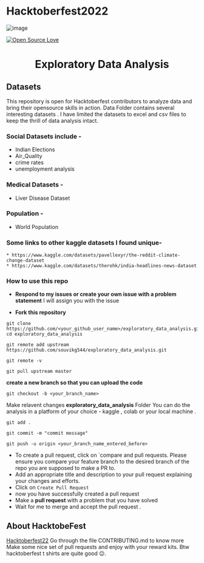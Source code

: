 # Hacktoberfest2022

![image](https://user-images.githubusercontent.com/99472914/192144059-5cd0b329-f238-474b-b475-7385eaa35d05.png)


[![Open Source Love](https://firstcontributions.github.io/open-source-badges/badges/open-source-v1/open-source.svg)](https://github.com/sj5027052/Hacktoberfest2022)

<h1 align= "center"> Exploratory Data Analysis </h1>

## Datasets
This repository is open for Hacktoberfest contributors to analyze data  and bring their opensource skills in action.
Data Folder contains several interesting datasets . I have limited the datasets to excel and csv files to keep the thrill of data analysis intact.

### Social Datasets include -

* Indian Elections
* Air_Quality
* crime rates
* unemployment analysis


### Medical Datasets -
* Liver Disease Dataset

### Population -
* World Population


### Some links to other kaggle datasets I found unique-
```
* https://www.kaggle.com/datasets/pavellexyr/the-reddit-climate-change-dataset
* https://www.kaggle.com/datasets/therohk/india-headlines-news-dataset
```

### How to use this repo

- **Respond to my issues or create your own issue with a problem statement**  I will assign you with the issue

- **Fork this repository**

```
git clone https://github.com/<your_github_user_name>/exploratory_data_analysis.git
cd exploratory_data_analysis
```
```
git remote add upstream https://github.com/souvikg544/exploratory_data_analysis.git
```
```
git remote -v
```
```
git pull upstream master
```
**create a new branch so that you can upload the code**

```
git checkout -b <your_branch_name>
```
Make relavent changes
**exploratory_data_analysis** Folder
You can do the analysis in a platform of your choice - kaggle , colab or your local machine .
``` 
git add .

git commit -m "commit message"

git push -u origin <your_branch_name_entered_before>
```

* To create a pull request, click on `compare and pull requests. Please ensure you compare your feature branch to the desired branch of the repo you are supposed to make a PR to.
* Add an appropriate title and description to your pull request explaining your changes and efforts.
* Click on `Create Pull Request`
* now you have successfully created a pull request
* Make a **pull request** with a problem that you have solved  
*  Wait for me to merge and accept the pull request . 

## About HacktobeFest

[Hacktoberfest22](https://hacktoberfest.com/)
Go through the file CONTRIBUTING.md to know more
Make some nice set of pull requests and enjoy with your reward kits. Btw hacktoberfest t shirts are quite good 😉.


